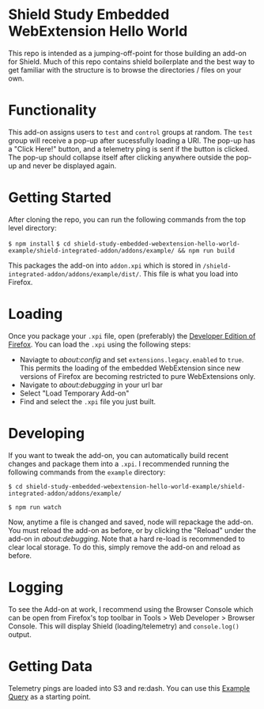 # Shield Study Embedded WebExtension Hello World 

This repo is intended as a jumping-off-point for those building an add-on for Shield. Much of this repo contains shield boilerplate and the best way to get familiar with the structure is to browse the directories / files on your own. 

# Functionality

This add-on assigns users to `test` and `control` groups at random. The `test` group will receive a pop-up after sucessfully loading a URI. The pop-up has a "Click Here!" button, and a telemetry ping is sent if the button is clicked. The pop-up should collapse itself after clicking anywhere outside the pop-up and never be displayed again. 

# Getting Started
After cloning the repo, you can run the following commands from the top level directory:

`$ npm install`
`$ cd shield-study-embedded-webextension-hello-world-example/shield-integrated-addon/addons/example/ && npm run build`

This packages the add-on into  `addon.xpi` which is stored in `/shield-integrated-addon/addons/example/dist/`. This file is what you load into Firefox. 

# Loading
Once you package your `.xpi` file, open (preferably) the [Developer Edition of Firefox](https://www.mozilla.org/firefox/developer/). You can load the `.xpi` using the following steps: 

* Naviagte to *about:config* and set `extensions.legacy.enabled` to `true`. This permits the loading of the embedded WebExtension since new versions of Firefox are becoming restricted to pure WebExtensions only. 
* Navigate to *about:debugging* in your url bar
* Select "Load Temporary Add-on"
* Find and select the `.xpi` file you just built.

# Developing

If you want to tweak the add-on, you can automatically build recent changes and package them into a `.xpi`. I recommended running the following commands from the `example` directory:

`$ cd shield-study-embedded-webextension-hello-world-example/shield-integrated-addon/addons/example/ `

`$ npm run watch`

Now, anytime a file is changed and saved, node will repackage the add-on. You must reload the add-on as before, or by clicking the "Reload" under the add-on in *about:debugging*. Note that a hard re-load is recommended to clear local storage. To do this, simply remove the add-on and reload as before. 



# Logging
To see the Add-on at work, I recommend using the Browser Console which can be open from Firefox's top toolbar in Tools > Web Developer > Browser Console. This will display Shield (loading/telemetry) and `console.log()` output.

# Getting Data

Telemetry pings are loaded into S3 and re:dash. You can use this [Example Query](https://sql.telemetry.mozilla.org/queries/46999/source#table) as a starting point. 







